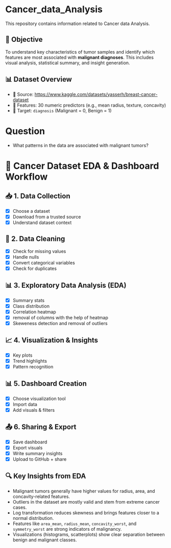 # Cancer_data_Analysis
This repository contains information related to Cancer data Analysis. 
## 📌 Objective

To understand key characteristics of tumor samples and identify which features are most associated with **malignant diagnoses**. This includes visual analysis, statistical summary, and insight generation.

## 📊 Dataset Overview

- 📁 Source: https://www.kaggle.com/datasets/yasserh/breast-cancer-dataset
- 🔢 Features: 30 numeric predictors (e.g., mean radius, texture, concavity)
- 🎯 Target: `diagnosis` (Malignant = 0, Benign = 1)

# Question
- What patterns in the data are associated with malignant tumors?

# 🧪 Cancer Dataset EDA & Dashboard Workflow

## 📥 1. Data Collection
- [x] Choose a dataset
- [x] Download from a trusted source
- [x] Understand dataset context

## 🧹 2. Data Cleaning
- [x] Check for missing values
- [x] Handle nulls
- [x] Convert categorical variables
- [x] Check for duplicates

## 📊 3. Exploratory Data Analysis (EDA)
- [x] Summary stats
- [x] Class distribution
- [x] Correlation heatmap
- [x] removal of columns with the help of heatmap
- [x] Skeweness detection and removal of outliers

## 📈 4. Visualization & Insights
- [x] Key plots
- [x] Trend highlights
- [x] Pattern recognition

## 📊 5. Dashboard Creation
- [x] Choose visualization tool
- [x] Import data
- [x] Add visuals & filters

## 📤 6. Sharing & Export
- [x] Save dashboard
- [x] Export visuals
- [x] Write summary insights
- [x] Upload to GitHub + share

## 🔍 Key Insights from EDA
- Malignant tumors generally have higher values for radius, area, and concavity-related features.
- Outliers in the dataset are mostly valid and stem from extreme cancer cases.
- Log transformation reduces skewness and brings features closer to a normal distribution.
- Features like `area_mean`, `radius_mean`, `concavity_worst`, and `symmetry_worst` are strong indicators of malignancy.
- Visualizations (histograms, scatterplots) show clear separation between benign and malignant classes.

